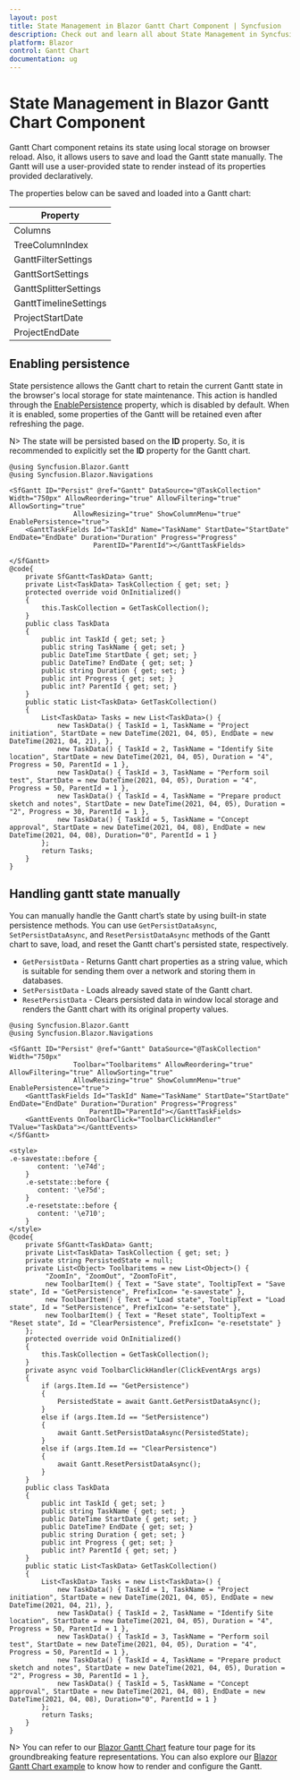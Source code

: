 ```yaml
---
layout: post
title: State Management in Blazor Gantt Chart Component | Syncfusion
description: Check out and learn all about State Management in Syncfusion Blazor Gantt Chart component and more here.
platform: Blazor
control: Gantt Chart
documentation: ug
---
```


# State Management in Blazor Gantt Chart Component

Gantt Chart component retains its state using local storage on browser reload. Also, it allows users to save and load the Gantt state manually. The Gantt will use a user-provided state to render instead of its properties provided declaratively.

The properties below can be saved and loaded into a Gantt chart:

Property|
-----|
Columns |
TreeColumnIndex |
GanttFilterSettings |
GanttSortSettings |
GanttSplitterSettings |
GanttTimelineSettings |
ProjectStartDate |
ProjectEndDate |

## Enabling persistence

State persistence allows the Gantt chart to retain the current Gantt state in the browser's local storage for state maintenance. This action is handled through the [EnablePersistence](https://help.syncfusion.com/cr/blazor/Syncfusion.Blazor.Gantt.SfGantt-1.html#Syncfusion_Blazor_Gantt_SfGantt_1_EnablePersistence) property, which is disabled by default. When it is enabled, some properties of the Gantt will be retained even after refreshing the page.

N> The state will be persisted based on the **ID** property. So, it is recommended to explicitly set the **ID** property for the Gantt chart.

```cshtml
@using Syncfusion.Blazor.Gantt
@using Syncfusion.Blazor.Navigations

<SfGantt ID="Persist" @ref="Gantt" DataSource="@TaskCollection" Width="750px" AllowReordering="true" AllowFiltering="true" AllowSorting="true"
                AllowResizing="true" ShowColumnMenu="true" EnablePersistence="true">
    <GanttTaskFields Id="TaskId" Name="TaskName" StartDate="StartDate" EndDate="EndDate" Duration="Duration" Progress="Progress"
                     ParentID="ParentId"></GanttTaskFields>
    
</SfGantt>
@code{
    private SfGantt<TaskData> Gantt;
    private List<TaskData> TaskCollection { get; set; }
    protected override void OnInitialized()
    {
        this.TaskCollection = GetTaskCollection();
    }
    public class TaskData
    {
        public int TaskId { get; set; }
        public string TaskName { get; set; }
        public DateTime StartDate { get; set; }
        public DateTime? EndDate { get; set; }
        public string Duration { get; set; }
        public int Progress { get; set; }
        public int? ParentId { get; set; }
    }
    public static List<TaskData> GetTaskCollection()
    {
        List<TaskData> Tasks = new List<TaskData>() {
            new TaskData() { TaskId = 1, TaskName = "Project initiation", StartDate = new DateTime(2021, 04, 05), EndDate = new DateTime(2021, 04, 21), },
            new TaskData() { TaskId = 2, TaskName = "Identify Site location", StartDate = new DateTime(2021, 04, 05), Duration = "4", Progress = 50, ParentId = 1 },
            new TaskData() { TaskId = 3, TaskName = "Perform soil test", StartDate = new DateTime(2021, 04, 05), Duration = "4", Progress = 50, ParentId = 1 },
            new TaskData() { TaskId = 4, TaskName = "Prepare product sketch and notes", StartDate = new DateTime(2021, 04, 05), Duration = "2", Progress = 30, ParentId = 1 },
            new TaskData() { TaskId = 5, TaskName = "Concept approval", StartDate = new DateTime(2021, 04, 08), EndDate = new DateTime(2021, 04, 08), Duration="0", ParentId = 1 }
        };
        return Tasks;
    }
}
```

## Handling gantt state manually

You can manually handle the Gantt chart’s state by using built-in state persistence methods. You can use `GetPersistDataAsync`, `SetPersistDataAsync`, and `ResetPersistDataAsync` methods of the Gantt chart to save, load, and reset the Gantt chart's persisted state, respectively.

* `GetPersistData` - Returns Gantt chart properties as a string value, which is suitable for sending them over a network and storing them in databases.
* `SetPersistData` - Loads already saved state of the Gantt chart.
* `ResetPersistData` - Clears persisted data in window local storage and renders the Gantt chart with its original property values.

```cshtml
@using Syncfusion.Blazor.Gantt
@using Syncfusion.Blazor.Navigations

<SfGantt ID="Persist" @ref="Gantt" DataSource="@TaskCollection" Width="750px"
                Toolbar="Toolbaritems" AllowReordering="true" AllowFiltering="true" AllowSorting="true"
                AllowResizing="true" ShowColumnMenu="true" EnablePersistence="true">
    <GanttTaskFields Id="TaskId" Name="TaskName" StartDate="StartDate" EndDate="EndDate" Duration="Duration" Progress="Progress"
                    ParentID="ParentId"></GanttTaskFields>
    <GanttEvents OnToolbarClick="ToolbarClickHandler" TValue="TaskData"></GanttEvents>
</SfGantt>

<style>
.e-savestate::before {
       content: '\e74d';
    }
    .e-setstate::before {
       content: '\e75d';
    }
    .e-resetstate::before {
       content: '\e710';
    }
</style>
@code{
    private SfGantt<TaskData> Gantt;
    private List<TaskData> TaskCollection { get; set; }
    private string PersistedState = null; 
    private List<Object> Toolbaritems = new List<Object>() {
         "ZoomIn", "ZoomOut", "ZoomToFit",
         new ToolbarItem() { Text = "Save state", TooltipText = "Save state", Id = "GetPersistence", PrefixIcon= "e-savestate" },
         new ToolbarItem() { Text = "Load state", TooltipText = "Load state", Id = "SetPersistence", PrefixIcon= "e-setstate" },
         new ToolbarItem() { Text = "Reset state", TooltipText = "Reset state", Id = "ClearPersistence", PrefixIcon= "e-resetstate" }
    };
    protected override void OnInitialized()
    {
        this.TaskCollection = GetTaskCollection();
    }
    private async void ToolbarClickHandler(ClickEventArgs args)
    {
        if (args.Item.Id == "GetPersistence")
        {
            PersistedState = await Gantt.GetPersistDataAsync();
        }
        else if (args.Item.Id == "SetPersistence")
        {
            await Gantt.SetPersistDataAsync(PersistedState);  
        }
        else if (args.Item.Id == "ClearPersistence")
        {
            await Gantt.ResetPersistDataAsync();  
        }
    }
    public class TaskData
    {
        public int TaskId { get; set; }
        public string TaskName { get; set; }
        public DateTime StartDate { get; set; }
        public DateTime? EndDate { get; set; }
        public string Duration { get; set; }
        public int Progress { get; set; }
        public int? ParentId { get; set; }
    }
    public static List<TaskData> GetTaskCollection()
    {
        List<TaskData> Tasks = new List<TaskData>() {
            new TaskData() { TaskId = 1, TaskName = "Project initiation", StartDate = new DateTime(2021, 04, 05), EndDate = new DateTime(2021, 04, 21), },
            new TaskData() { TaskId = 2, TaskName = "Identify Site location", StartDate = new DateTime(2021, 04, 05), Duration = "4", Progress = 50, ParentId = 1 },
            new TaskData() { TaskId = 3, TaskName = "Perform soil test", StartDate = new DateTime(2021, 04, 05), Duration = "4", Progress = 50, ParentId = 1 },
            new TaskData() { TaskId = 4, TaskName = "Prepare product sketch and notes", StartDate = new DateTime(2021, 04, 05), Duration = "2", Progress = 30, ParentId = 1 },
            new TaskData() { TaskId = 5, TaskName = "Concept approval", StartDate = new DateTime(2021, 04, 08), EndDate = new DateTime(2021, 04, 08), Duration="0", ParentId = 1 }
        };
        return Tasks;
    }
}
```

N> You can refer to our [Blazor Gantt Chart](https://www.syncfusion.com/blazor-components/blazor-gantt-chart) feature tour page for its groundbreaking feature representations. You can also explore our [Blazor Gantt Chart example](https://blazor.syncfusion.com/demos/gantt-chart/default-functionalities?theme=bootstrap4) to know how to render and configure the Gantt.